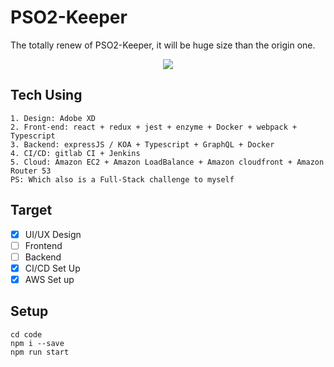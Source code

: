 # PSO2-Keeper
The totally renew of PSO2-Keeper, it will be huge size than the origin one.

<p align="center">
  <img src="https://i.imgur.com/Gsf9GU4.png">
</p>

## Tech Using
```
1. Design: Adobe XD
2. Front-end: react + redux + jest + enzyme + Docker + webpack + Typescript
3. Backend: expressJS / KOA + Typescript + GraphQL + Docker
4. CI/CD: gitlab CI + Jenkins
5. Cloud: Amazon EC2 + Amazon LoadBalance + Amazon cloudfront + Amazon Router 53
PS: Which also is a Full-Stack challenge to myself
```

## Target
- [x] UI/UX Design
- [ ] Frontend
- [ ] Backend
- [x] CI/CD Set Up
- [x] AWS Set up

## Setup
```
cd code
npm i --save
npm run start
```